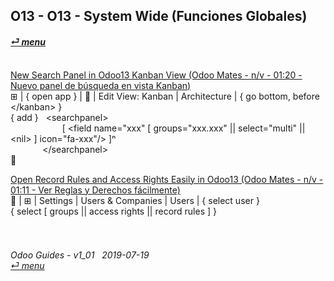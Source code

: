 ## O13 - O13 - System Wide (Funciones Globales)
#### [_&#x23CE; menu_](https://github.com/oldyguy/odoo-guides/blob/master/README.md)<br><br>

[New Search Panel in Odoo13 Kanban View (Odoo Mates - n/v - 01:20 - Nuevo panel de búsqueda en vista Kanban)](https://youtu.be/38CqLPOlalo\?version\=3\&start=60\&end=65)<br>
&#x229E; | { open app } | &#x1F41E; | Edit View: Kanban | Architecture | { go bottom, before \</kanban\> }<br>
{ add }&nbsp;&nbsp;&nbsp;\<searchpanel\><br>
&nbsp;&nbsp;&nbsp;&nbsp;&nbsp;&nbsp;&nbsp;&nbsp;&nbsp;&nbsp;&nbsp;&nbsp;&nbsp;&nbsp;&nbsp;&nbsp;&nbsp;&nbsp;&nbsp;&nbsp;&nbsp;\[ <field name="xxx" \[ groups="xxx.xxx" || select="multi" || \<nil\> \] icon="fa-xxx"/> \]&#x207F;<br>
&nbsp;&nbsp;&nbsp;&nbsp;&nbsp;&nbsp;&nbsp;&nbsp;&nbsp;&nbsp;&nbsp;&nbsp;&nbsp;\</searchpanel\><br>
&#x1F4BE;

[Open Record Rules and Access Rights Easily in Odoo13 (Odoo Mates - n/v - 01:11 - Ver Reglas y Derechos fácilmente)](https://youtu.be/FLKaAKfhq_Y)<br>
&#x1F41E; | &#x229E; | Settings | Users & Companies | Users | { select user }<br>
{ select [ groups || access rights || record rules ] }


###### <br><br>Odoo Guides - v1_01 &nbsp; 2019-07-19<br>[_&#x23CE; menu_](https://github.com/oldyguy/odoo-guides/blob/master/README.md)<br><br>
